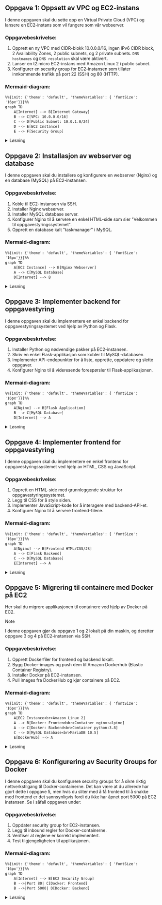 ## Oppgave 1: Oppsett av VPC og EC2-instans

I denne oppgaven skal du sette opp en Virtual Private Cloud (VPC) og lansere en EC2-instans som vil fungere som vår webserver.

### Oppgavebeskrivelse:

1. Opprett en ny VPC med CIDR-blokk 10.0.0.0/16, ingen IPv6 CIDR block, 2 Availability Zones, 2 public subnets, og 2 private subnets. `DNS hostnames` og `DNS resolution` skal være aktivert.
2. Lanser en t2.micro EC2-instans med Amazon Linux 2 i public subnet.
3. Konfigurer en security group for EC2-instansen som tillater innkommende trafikk på port 22 (SSH) og 80 (HTTP).

### Mermaid-diagram:

```mermaid
%%{init: {'theme': 'default', 'themeVariables': { 'fontSize': '16px'}}}%%
graph TD
    A[Internet] --> B[Internet Gateway]
    B --> C[VPC: 10.0.0.0/16]
    C --> D[Public Subnet: 10.0.1.0/24]
    D --> E[EC2 Instance]
    E --> F[Security Group]
```

<details>
<summary>Løsning</summary>

1. Opprett VPC:
   - Gå til VPC Dashboard i AWS Console ved å søke på "VPC"
   - Klikk \"Create VPC\
   - Klikk \"VPC and more\"
   - Angi navn og CIDR-blokk 10.0.0.0/16
   - Tenancy "Default"
   - Number of AZs: 2
   - Number of Public Subnets: 2
   - Number of Private Subnets: 2
   - NAT gateways: None
   - VPC endpoints: None
   - DNS options (Enable DNS hostnames): Aktivert
   - DNS options (Enable DNS resolution): Aktivert
   - Klikk på \"Create VPC\"

2. Lanser EC2-instans:
    - Gå til EC2 Dashboard
    - Klikk "Launch Instance"
    - Gi den et navn
    - Velg Amazon Linux 2 AMI
    - Velg t2.micro instance type
    - Ved "Key pair (login)":
      * Velg "Create new key pair"
      * Gi key pair et navn (f.eks. "taskmanager-key")
      * Velg RSA og .pem format
      * Last ned key pair-filen og lagre den sikkert
      * Endre tillatelser på key pair: `chmod 400 taskmanager-key.pem`
    - Konfigurer \"Network Settings \" -> Trykk på Edit
        - Konfigurer instance details: Velg ditt VPC og **public** subnettet (se på navnet for å vite at det er public) i sone `eu-west-1a`
        - `Auto-assign public IP`: Enable
        - `Firewall`: Create Security Group
            - Gi den et navn
            - Inbound Security Group Rules: 
                - Type: ssh, Protocol: TCP, Port range: 22, Source Type: anywhere
                - `Add security group rule` -> Type: http, Protocol TCP, port: 80, Source Type: 0.0.0.0/0 (anywhere)

    - Konfigurer security group: Tillat inngående trafikk på port 22 og 80
    - Launch instance

I EC2-konsollet i AWS vil du nå se at EC2-instansen din står og initialiserer med `Status check` lik `Initializing`. Se bilde:

![Screenshot of AWS VPC Creation](../../../static/img/ec2-init.png)

Dette setter opp grunnleggende infrastruktur for vårt oppgavestyringssystem.

</details>

## Oppgave 2: Installasjon av webserver og database

I denne oppgaven skal du installere og konfigurere en webserver (Nginx) og en database (MySQL) på EC2-instansen.

### Oppgavebeskrivelse:

1. Koble til EC2-instansen via SSH.
2. Installer Nginx webserver.
3. Installer MySQL database server.
4. Konfigurer Nginx til å servere en enkel HTML-side som sier \"Velkommen til oppgavestyringssystemet\".
5. Opprett en database kalt \"taskmanager\" i MySQL.

### Mermaid-diagram:

```mermaid
%%{init: {'theme': 'default', 'themeVariables': { 'fontSize': '16px'}}}%%
graph TD
    A[EC2 Instance] --> B[Nginx Webserver]
    A --> C[MySQL Database]
    D[Internet] --> B
```

<details>
<summary>Løsning</summary>

Før du begynner her må det settes riktige tilganger på SSH-nøkkelen. Det gjør du ved å kjøre `chmod 400 <your-key>.pem`.

1. Koble til EC2-instansen ved å kjøre følgende kommando i terminalen din:
   ```
   ssh -i your-key.pem ec2-user@your-instance-ip
   ```

   Riktig kommando kan også finnes her ved å gå inn i `EC2`-viewet til AWS, og deretter trykke på `Connect` i menyen øverst til høyre. Du trykker deg videre inn på `SSH Client`, og ser en link i bunn der som skal se noe ala dette ut: `ssh -i "taskmanager-key.pem" ec2-user@ec2-54-75-40-70.eu-west-1.compute.amazonaws.com`

    ![Screenshot of AWS VPC Creation](../../../static/img/ec2-connect.png)

    Du vil få opp følgende spørsmål ved første gang du bruker SSH inn i instansen `Are you sure you want to continue connecting (yes/no/[fingerprint])?`. Skriv `yes` og trykk enter. Du vil nå befinne deg inne i terminalen til EC2-instansen, som kan ses med følgende i terminalen: `[ec2-user@ip-10-0-10-238 ~]$`. Her vil du kunne kjøre kommandoer som `ls`, `pwd` etc. må samme måte som på lokal maskin. 

2. Installer Nginx:
   ```
   sudo yum update -y
   sudo yum install -y nginx
   sudo systemctl start nginx
   sudo systemctl enable nginx
   ```

   Du kan nå prøve å gå til IPen til EC2-instansen din ved å skrive inn IP-adressen i adressefeltet i Google Chrome og se at `Welcome to nginx!` dukker opp. 

3. Installer MySQL:
   ```
    sudo dnf install mariadb105-server mariadb105-server-utils -y
    sudo systemctl start mariadb
    sudo systemctl enable mariadb
    sudo mysql_secure_installation

    Follow prompts:
    - Enter current password for root (press Enter for none) -> yourpassword
    - Switch to unix_socket authentication [Y/n] -> n
    - Change the root password? [Y/n] -> n
    - Remove anonymous users? (Y)
    - Disallow root login remotely? (Y)
    - Remove test database and access to it? (Y)
    - Reload privilege tables now? (Y)
   ```

4. Konfigurer Nginx:
```bash
sudo tee /usr/share/nginx/html/index.html << 'EOF'
<html>
    <body>
    <h1>Velkommen til oppgavestyringssystemet</h1>
    </body>
</html>
EOF
```

5. Propager endringene til `nginx`:

```bash
sudo systemctl restart nginx
```

5. Opprett database:
   ```
   sudo mysql
   SET PASSWORD FOR 'root'@'localhost' = PASSWORD('yourpassword');
   CREATE DATABASE taskmanager;
   FLUSH PRIVILEGES;
   exit
   ```

Du har nå satt opp en webserver og en database på EC2-instansen. Du kan åpne en nettleser og gå til EC2-instansens offentlige IP-adresse for å se velkomstsiden. Du finner denne adressen i EC2 Dashboard under "Public IPv4 address".

</details>

## Oppgave 3: Implementer backend for oppgavestyring

I denne oppgaven skal du implementere en enkel backend for oppgavestyringssystemet ved hjelp av Python og Flask.

### Oppgavebeskrivelse:

1. Installer Python og nødvendige pakker på EC2-instansen.
2. Skriv en enkel Flask-applikasjon som kobler til MySQL-databasen.
3. Implementer API-endepunkter for å liste, opprette, oppdatere og slette oppgaver.
4. Konfigurer Nginx til å videresende forespørsler til Flask-applikasjonen.

### Mermaid-diagram:

```mermaid
%%{init: {'theme': 'default', 'themeVariables': { 'fontSize': '16px'}}}%%
graph TD
    A[Nginx] --> B[Flask Application]
    B --> C[MySQL Database]
    D[Internet] --> A
```

<details>
<summary>Løsning</summary>

1. Installer Python og pakker:
   ```
   sudo yum remove mariadb-connector-c -y

    sudo yum install https://downloads.mariadb.com/Connectors/c/connector-c-3.3.4/mariadb-connector-c-3.3.4-1.el7.x86_64.rpm -y

    sudo yum install python3 python3-pip mariadb105-devel gcc python3-devel -y

    pip3 install --user flask flask-sqlalchemy mariadb==1.0.11 pymysql
   ```

2. Opprett Flask-applikasjon (app.py):
```bash
cat << 'EOF' > app.py
from flask import Flask, request, jsonify
from flask_sqlalchemy import SQLAlchemy
app = Flask(__name__)
app.config['SQLALCHEMY_DATABASE_URI'] = 'mysql+pymysql://root:yourpassword@localhost/taskmanager'
db = SQLAlchemy(app)

class Task(db.Model):
    id = db.Column(db.Integer, primary_key=True)
    title = db.Column(db.String(100), nullable=False)
    description = db.Column(db.String(200))
    status = db.Column(db.String(20), default='To Do')

@app.route('/tasks', methods=['GET'])
def get_tasks():
    tasks = Task.query.all()
    return jsonify([{'id': task.id, 'title': task.title, 'description': task.description, 'status': task.status} for task in tasks])

@app.route('/tasks', methods=['POST'])
def create_task():
    data = request.json
    new_task = Task(title=data['title'], description=data['description'])
    db.session.add(new_task)
    db.session.commit()
    return jsonify({'message': 'Task created successfully'}), 201

if __name__ == '__main__':
    with app.app_context():
        db.create_all()
    app.run(host='0.0.0.0', port=5000)
EOF
```

3. Konfigurer Nginx (/etc/nginx/nginx.conf):

```bash
sudo bash -c 'cat > /etc/nginx/nginx.conf << EOL
events {
    worker_connections 1024;
}

http {
    server {
        listen 80;
        server_name _;

        location / {
            proxy_pass http://127.0.0.1:5000;
            proxy_set_header Host \$host;
            proxy_set_header X-Real-IP \$remote_addr;
        }
    }
}
EOL'
```

4. Start Flask-applikasjonen:
   ```
   python3 app.py &
   ```

5. Omstart Nginx:
   ```
   sudo systemctl restart nginx
   ```

Du har nå implementert en enkel backend for oppgavestyringssystemet. Foreløpig er dette en lukket adresse da port 5000 ikke er eksponert i EC2 instansen din i security groups. Hvis du vil teste APIet ditt, f.eks. ved å skrive `http://52.31.158.146:5000/tasks` (bruk din EC2 instans sin IP adresse), så må først port 5000 legges til i inbound rules for security groupen til EC2 instansen. 

</details>

## Oppgave 4: Implementer frontend for oppgavestyring

I denne oppgaven skal du implementere en enkel frontend for oppgavestyringssystemet ved hjelp av HTML, CSS og JavaScript.

### Oppgavebeskrivelse:

1. Opprett en HTML-side med grunnleggende struktur for oppgavestyringssystemet.
2. Legg til CSS for å style siden.
3. Implementer JavaScript-kode for å interagere med backend-API-et.
4. Konfigurer Nginx til å servere frontend-filene.

### Mermaid-diagram:

```mermaid
%%{init: {'theme': 'default', 'themeVariables': { 'fontSize': '16px'}}}%%
graph TD
    A[Nginx] --> B[Frontend HTML/CSS/JS]
    A --> C[Flask Backend]
    C --> D[MySQL Database]
    E[Internet] --> A
```

<details>
<summary>Løsning</summary>

1. Opprett HTML-fil (index.html):
```bash
sudo tee /usr/share/nginx/html/index.html > /dev/null << 'EOL'
<!DOCTYPE html>
<html lang="en">
<head>
    <meta charset="UTF-8">
    <meta name="viewport" content="width=device-width, initial-scale=1.0">
    <title>Oppgavestyringssystem</title>
    <link rel="stylesheet" href="style.css">
</head>
<body>
    <h1>Oppgavestyringssystem</h1>
    <div id="task-list"></div>
    <form id="task-form">
        <input type="text" id="task-title" placeholder="Oppgavetittel" required>
        <textarea id="task-description" placeholder="Oppgavebeskrivelse"></textarea>
        <button type="submit">Legg til oppgave</button>
    </form>
    <script src="script.js"></script>
</body>
</html>
EOL
```

2. Opprett CSS-fil (style.css):
```bash
sudo tee /usr/share/nginx/html/style.css > /dev/null << 'EOL'
body {
    font-family: Arial, sans-serif;
    max-width: 800px;
    margin: 0 auto;
    padding: 20px;
}

#task-list {
    margin-bottom: 20px;
}

.task {
    border: 1px solid #ddd;
    padding: 10px;
    margin-bottom: 10px;
}

form {
    display: flex;
    flex-direction: column;
}

input, textarea, button {
    margin-bottom: 10px;
    padding: 5px;
}
EOL
```

3. Opprett JavaScript-fil (script.js):
```bash
sudo tee /usr/share/nginx/html/script.js > /dev/null << 'EOL'
async function getTasks() {
    const response = await fetch('/tasks');
    const tasks = await response.json();
    const taskList = document.getElementById('task-list');
    taskList.innerHTML = '';
    tasks.forEach(task => {
        const taskElement = document.createElement('div');
        taskElement.className = 'task';
        taskElement.innerHTML = `
            <h3>${task.title}</h3>
            <p>${task.description}</p>
            <p>Status: ${task.status}</p>
        `;
        taskList.appendChild(taskElement);
    });
}

document.getElementById('task-form').addEventListener('submit', async (e) => {
    e.preventDefault();
    const title = document.getElementById('task-title').value;
    const description = document.getElementById('task-description').value;
    await fetch('/tasks', {
        method: 'POST',
        headers: {
            'Content-Type': 'application/json',
        },
        body: JSON.stringify({ title, description }),
    });
    getTasks();
    e.target.reset();
});

getTasks();
EOL
```

4. Konfigurer Nginx:
```bash
sudo tee /etc/nginx/nginx.conf > /dev/null << 'EOL'
events {
    worker_connections 1024;
}

http {
    server {
        listen 80;
        server_name _;

        location / {
            root /usr/share/nginx/html;
            index index.html;
            try_files $uri $uri/ /index.html;
        }

        location /tasks {
            proxy_pass http://127.0.0.1:5000;
            proxy_set_header Host $host;
            proxy_set_header X-Real-IP $remote_addr;
        }
    }
}
EOL
```

5. Omstart Nginx:
```
sudo systemctl restart nginx
```

Du har nå implementert en enkel frontend for oppgavestyringssystemet. Du kan åpne en nettleser og gå til EC2-instansens offentlige IP-adresse for å se og bruke applikasjonen.

For å teste dette, kan du:

1. Finne den offentlige IP-adressen til EC2-instansen:
    - Gå til EC2 Dashboard i AWS Console
    - Velg din instans
    - Se under "Public IPv4 address"

2. Åpne en nettleser og besøk:
    - Frontend: `http://<din-ec2-ip>`
    - Backend API: `http://<din-ec2-ip>/tasks`

3. Test API-endepunktene:
    - GET `/tasks` - List alle oppgaver
    - POST `/tasks` - Opprett ny oppgave

For å teste POST-endepunktet kan du bruke cURL:
```bash
curl -X POST http://<din-ec2-ip>/tasks \
  -H "Content-Type: application/json" \
  -d '{"title":"Test Oppgave","description":"Dette er en test"}'
```

</details>

## Oppgave 5: Migrering til containere med Docker på EC2

<!-- ## AWS Konfigurasjon og Access Keys

Før du begynner må du sette opp AWS CLI og programatisk aksess til AWS via Terminal. Dette vil vi gå dypere inn på i neste uke, men for å kunne gjøre operasjonene vi ønsker her er vi nødt til å sette det opp. Det er forsøkt å holde bruk av AWS CLI i denne ukens oppgaver til et absolutt minimum. 

### Opprette Access Keys i AWS
1. Logg inn på AWS Management Console
2. Gå til IAM -> Users -> Klikk på brukernavnet ditt øverst til høyre, eventuelt `admin`
3. Velg "Security credentials"
4. Under "Access keys", klikk på "Create access key"
5. Noter ned Access Key ID og Secret Access Key (dette er eneste gang du får se Secret Access Key)
6. Last ned .csv-filen for sikker oppbevaring

### Konfigurere AWS CLI med profil
1. Installer AWS CLI hvis du ikke har gjort det allerede
2. Åpne terminal
3. Kjør kommandoen:
    ```bash
    aws configure --profile gokstad
    ```
4. Du vil bli bedt om å fylle inn følgende:
    - AWS Access Key ID: [Lim inn Access Key ID]
    - AWS Secret Access Key: [Lim inn Secret Access Key]
    - Default region name: [eu-west-1]
    - Default output format: [Enter for json] -> Trykk enter

### Tips
- Hold access keys sikre og del aldri disse med andre
- Roter keys regelmessig for økt sikkerhet
- Bruk separate profiler for ulike AWS-kontoer
- For å verifisere at profilen er satt opp korrekt:
  ```bash
  aws sts get-caller-identity --profile gokstad
  ```

> [!IMPORTANT]
> Husk å aldri dele eller committe access keys til versjonskontroll! -->


Her skal du migrere applikasjonen til containere ved hjelp av Docker på EC2.

> [!NOTE]
> I denne oppgaven gjør du oppgave 1 og 2 lokalt på din maskin, og deretter oppgave 3 og 4 på EC2-instansen via SSH. 

### Oppgavebeskrivelse:

1. Opprett Dockerfiler for frontend og backend lokalt.
2. Bygg Docker-images og push dem til Amazon Dockerhub (Elastic Container Registry).
3. Installer Docker på EC2-instansen.
4. Pull images fra DockerHub og kjør containere på EC2.

### Mermaid-diagram:

```mermaid
%%{init: {'theme': 'default', 'themeVariables': { 'fontSize': '16px'}}}%%
graph TD
    A[EC2 Instance<br>Amazon Linux 2]
    A --> B[Docker: Frontend<br>Container nginx:alpine]
    A --> C[Docker: Backend<br>Container python:3.8]
    C --> D[MySQL Database<br>MariaDB 10.5]
    E[DockerHub] --> A
```

<details>
<summary>Løsning</summary>

1. Først må vi opprette filene og Dockerfiles lokalt. Før du oppretter disse må du korrigere `API_ENDPOINT` i script.js nedenfor og sette den til din EC2 instans sin public IP:

```bash
cat << 'EOF' > requirements.txt
flask
flask-sqlalchemy
mariadb==1.0.11
pymysql
flask-cors
EOF

cat << 'EOF' > app.py
from flask import Flask, request, jsonify
from flask_sqlalchemy import SQLAlchemy
from flask_cors import CORS

app = Flask(__name__)
CORS(app, resources={
    r"/*": {
        "origins": "*",
        "methods": ["GET", "POST"],
        "allow_headers": ["Content-Type"]
    }
})
app.config['SQLALCHEMY_DATABASE_URI'] = 'mysql+pymysql://root:yourpassword@host.docker.internal:3306/taskmanager'
db = SQLAlchemy(app)

class Task(db.Model):
    id = db.Column(db.Integer, primary_key=True)
    title = db.Column(db.String(100), nullable=False)
    description = db.Column(db.String(200))
    status = db.Column(db.String(20), default='To Do')

@app.route('/tasks', methods=['GET'])
def get_tasks():
    tasks = Task.query.all()
    return jsonify([{'id': task.id, 'title': task.title, 'description': task.description, 'status': task.status} for task in tasks])

@app.route('/tasks', methods=['POST'])
def create_task():
    data = request.json
    new_task = Task(title=data['title'], description=data['description'])
    db.session.add(new_task)
    db.session.commit()
    return jsonify({'message': 'Task created successfully'}), 201

if __name__ == '__main__':
    with app.app_context():
        db.create_all()
    app.run(host='0.0.0.0', port=5000)
EOF

mkdir -p frontend/html

cat << 'EOF' > frontend/html/index.html
<!DOCTYPE html>
<html lang="en">
<head>
     <meta charset="UTF-8">
     <meta name="viewport" content="width=device-width, initial-scale=1.0">
     <title>Oppgavestyringssystem</title>
     <link rel="stylesheet" href="style.css">
</head>
<body>
     <h1>Oppgavestyringssystem</h1>
     <div id="task-list"></div>
     <form id="task-form">
          <input type="text" id="task-title" placeholder="Oppgavetittel" required>
          <textarea id="task-description" placeholder="Oppgavebeskrivelse"></textarea>
          <button type="submit">Legg til oppgave</button>
     </form>
     <script src="script.js"></script>
</body>
</html>
EOF

cat << 'EOF' > frontend/html/style.css
body {
    font-family: Arial, sans-serif;
    max-width: 800px;
    margin: 0 auto;
    padding: 20px;
}

#task-list {
    margin-bottom: 20px;
}

.task {
    border: 1px solid #ddd;
    padding: 10px;
    margin-bottom: 10px;
}

form {
    display: flex;
    flex-direction: column;
}

input, textarea, button {
    margin-bottom: 10px;
    padding: 5px;
}
EOF

cat << 'EOF' > frontend/html/script.js
const API_ENDPOINT = 'http://52.16.19.129:5000';

async function getTasks() {
    const response = await fetch(`${API_ENDPOINT}/tasks`);
    const tasks = await response.json();
    const taskList = document.getElementById('task-list');
    taskList.innerHTML = '';
    tasks.forEach(task => {
        const taskElement = document.createElement('div');
        taskElement.className = 'task';
        taskElement.innerHTML = `
            <h3>${task.title}</h3>
            <p>${task.description}</p>
            <p>Status: ${task.status}</p>
        `;
        taskList.appendChild(taskElement);
    });
}

document.getElementById('task-form').addEventListener('submit', async (e) => {
    e.preventDefault();
    const title = document.getElementById('task-title').value;
    const description = document.getElementById('task-description').value;
    await fetch(`${API_ENDPOINT}/tasks`, {
        method: 'POST',
        headers: {
            'Content-Type': 'application/json',
        },
        body: JSON.stringify({ title, description }),
    });
    getTasks();
    e.target.reset();
});

getTasks();
EOF
```

Opprett Dockerfile for backend:
```bash
cat << 'EOF' > Dockerfile-backend
FROM python:3.8-slim-buster
WORKDIR /app

RUN apt-get update && apt-get install -y \
    gcc \
    libmariadb-dev \
    && rm -rf /var/lib/apt/lists/*

COPY requirements.txt .

RUN pip install -r requirements.txt
COPY app.py .
CMD ["python", "app.py"]
EOF
```

Opprett Dockerfile for frontend:
```bash
cat << 'EOF' > Dockerfile-frontend
FROM nginx:alpine
COPY frontend/html/* /usr/share/nginx/html/
EOF
```

2. Bygg og push Docker-images:
```bash
# Logg inn på Docker Hub
docker login

# Bygg images
docker build --platform linux/amd64 -t flaattengokstad/taskmanager-backend:latest -f Dockerfile-backend .
docker build --platform linux/amd64 -t flaattengokstad/taskmanager-frontend:latest -f Dockerfile-frontend .

# Push til Docker Hub
docker push flaattengokstad/taskmanager-frontend:latest
docker push flaattengokstad/taskmanager-backend:latest
```

3. Installer Docker på EC2:

Bruk SSH for å komme deg inn på EC2-instansen fra din egen maskin.

```bash
ssh -i "your-key.pem" ec2-user@your-ec2-ip

sudo yum update -y
sudo yum install docker -y
sudo service docker start
sudo usermod -a -G docker ec2-user
exit
```

Alternativt slik hvis man ønsker å også installere `docker-compose`: 

```bash
sudo curl -L https://github.com/docker/compose/releases/latest/download/docker-compose-$(uname -s)-$(uname -m) -o /usr/local/bin/docker-compose
sudo chmod +x /usr/local/bin/docker-compose
docker-compose version
```

4. Installer MySQL på samme måte som i oppgave 2:
```
sudo dnf install mariadb105-server mariadb105-server-utils -y
sudo systemctl start mariadb
sudo systemctl enable mariadb
sudo mysql_secure_installation
# Follow prompts:
# - Enter current password for root (press Enter for none)
# - Set root password (remember this)
# - Remove anonymous users? (Y)
# - Disallow root login remotely? (Y)
# - Remove test database and access to it? (Y)
# - Reload privilege tables now? (Y)


# Create database
sudo mysql

CREATE USER 'root'@'%' IDENTIFIED BY 'yourpassword';

CREATE DATABASE taskmanager;

GRANT ALL PRIVILEGES ON *.* TO 'root'@'%' WITH GRANT OPTION;
FLUSH PRIVILEGES;

exit
```

5. Pull og kjør containere på EC2:

SSH inn på EC2-instansen hvis du ikke allerede er inne på den:

```bash
ssh -i "your-key.pem" ec2-user@your-ec2-ip
```

Kjør disse kommandoene på EC2-instansen:

```bash
docker pull flaattengokstad/taskmanager-frontend:latest
docker pull flaattengokstad/taskmanager-backend:latest

docker run -d --name backend --add-host=host.docker.internal:host-gateway -p 5000:5000 flaattengokstad/taskmanager-backend:latest
docker run -d --name frontend -p 80:80 flaattengokstad/taskmanager-frontend:latest
```

</details>

## Oppgave 6: Konfigurering av Security Groups for Docker

I denne oppgaven skal du konfigurere security groups for å sikre riktig nettverkstilgang til Docker-containerne. Det kan være at du allerede har gjort dette i oppgave 5, men hvis du sliter med å få frontend til å snakke med frontend er det sannsynligvis fordi du ikke har åpnet port 5000 på EC2 instansen. Se i såfall oppgaven under:

### Oppgavebeskrivelse:

1. Oppdater security group for EC2-instansen.
2. Legg til inbound regler for Docker-containerne.
3. Verifiser at reglene er korrekt implementert.
4. Test tilgjengeligheten til applikasjonen.

### Mermaid-diagram:

```mermaid
%%{init: {'theme': 'default', 'themeVariables': { 'fontSize': '16px'}}}%%
graph TD
    A[Internet] --> B[EC2 Security Group]
    B -->|Port 80| C[Docker: Frontend]
    B -->|Port 5000| D[Docker: Backend]
```

<details>
<summary>Løsning</summary>

1. Finn EC2 security group:
```bash
# Gå til EC2 Dashboard i AWS Console
# Velg din instans
# Klikk på security group linken
```

2. Konfigurer inbound regler:
```bash
# I security group:
- Velg "Edit inbound rules"
- Legg til: Type=Custom TCP, Port=80, Source=0.0.0.0/0 (for frontend)
- Legg til: Type=Custom TCP, Port=5000, Source=0.0.0.0/0 (for backend)
- Behold eksisterende SSH regel (port 22)
```

3. Test tilgang:
```bash
# Test frontend
curl http://[din-ec2-ip]

# Test backend
curl http://[din-ec2-ip]:5000/tasks
```

4. For å se Docker container logs:
```bash
docker logs frontend
docker logs backend
```

</details>